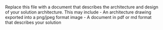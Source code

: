 Replace this file with a document that describes the architecture and design of your solution architecture. This may include
    - An architecture drawing exported into a png/jpeg format image
    - A document in pdf or md format that describes your solution
